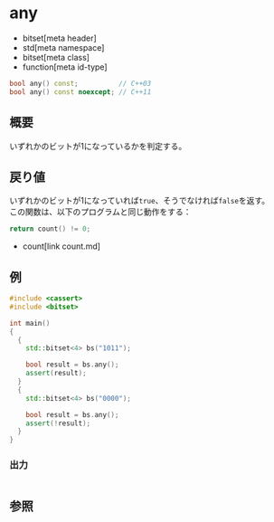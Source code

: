 # any
* bitset[meta header]
* std[meta namespace]
* bitset[meta class]
* function[meta id-type]

```cpp
bool any() const;          // C++03
bool any() const noexcept; // C++11
```

## 概要
いずれかのビットが1になっているかを判定する。


## 戻り値
いずれかのビットが1になっていれば`true`、そうでなければ`false`を返す。  
この関数は、以下のプログラムと同じ動作をする：

```cpp
return count() != 0;
```
* count[link count.md]


## 例
```cpp example
#include <cassert>
#include <bitset>

int main()
{
  {
    std::bitset<4> bs("1011");

    bool result = bs.any();
    assert(result);
  }
  {
    std::bitset<4> bs("0000");

    bool result = bs.any();
    assert(!result);
  }
}
```

### 出力
```
```

## 参照

